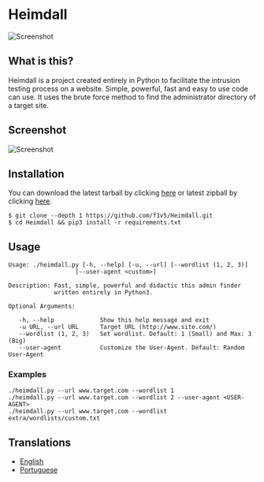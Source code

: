 # Heimdall
![Screenshot](https://raw.githubusercontent.com/f1v5/Heimdall/master/doc/images/heimdall.gif)


## What is this?

Heimdall is a project created entirely in Python to facilitate the intrusion testing process on a website. Simple, powerful, fast and easy to use code can use. It uses the brute force method to find the administrator directory of a target site.

## Screenshot

![Screenshot](https://raw.githubusercontent.com/f1v5/Heimdall/master/doc/images/heimdall_screenshot.png)

## Installation

You can download the latest tarball by clicking [here](https://github.com/f1v5/Heimdall/tarball/master) or latest zipball by clicking [here](https://github.com/f1v5/Heimdall/zipball/master).

```
$ git clone --depth 1 https://github.com/f1v5/Heimdall.git
$ cd Heimdall && pip3 install -r requirements.txt
```

## Usage

```
Usage: ./heimdall.py [-h, --help] [-u, --url] [--wordlist (1, 2, 3)]
                   [--user-agent <custom>]

Description: Fast, simple, powerful and didactic this admin finder 
             written entirely in Python3.

Optional Arguments:

   -h, --help             Show this help message and exit
   -u URL, --url URL      Target URL (http://www.site.com/)
   --wordlist (1, 2, 3)   Set wordlist. Default: 1 (Small) and Max: 3 (Big)
   --user-agent           Customize the User-Agent. Default: Random User-Agent
```

### Examples

```
./heimdall.py --url www.target.com --wordlist 1
./heimdall.py --url www.target.com --wordlist 2 --user-agent <USER-AGENT>
./heimdall.py --url www.target.com --wordlist extra/wordlists/custom.txt
```

## Translations

* [English](https://github.com/f1v5/Heimdall/README.md)
* [Portuguese](https://github.com/f1v5/Heimdall/doc/translations/README-pt-BR)
